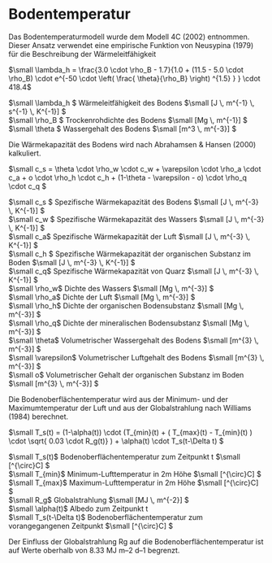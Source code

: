 # Bodentemperatur

Das Bodentemperaturmodell wurde dem Modell 4C (2002) entnommen. Dieser Ansatz verwendet eine empirische Funktion von Neusypina (1979) für die Beschreibung der Wärmeleitfähigkeit

$`\small \lambda_h = \frac{3.0 \cdot \rho_B - 1.7}{1.0 + (11.5 - 5.0 \cdot \rho_B) \cdot e^{-50 \cdot \left( \frac{ \theta}{\rho_B} \right) ^{1.5} } } \cdot 418.4`$

$`\small \lambda_h `$	Wärmeleitfähigkeit des Bodens	$`\small [J \, m^{-1} \, s^{-1} \, K^{-1}] `$<br>
$`\small \rho_B `$	Trockenrohdichte des Bodens	$`\small [Mg \, m^{-1}] `$<br>
$`\small \theta `$	Wassergehalt des Bodens	$`\small [m^3 \, m^{-3}] `$<br>

Die Wärmekapazität des Bodens wird nach Abrahamsen & Hansen (2000) kalkuliert.

$`\small c_s = \theta \cdot \rho_w \cdot c_w + \varepsilon \cdot \rho_a \cdot c_a + o \cdot \rho_h \cdot c_h + (1-\theta - \varepsilon - o) \cdot \rho_q \cdot c_q `$

$`\small c_s `$	Spezifische Wärmekapazität des Bodens	$`\small [J \, m^{-3} \, K^{-1}] `$<br>
$`\small c_w `$	Spezifische Wärmekapazität des Wassers	$`\small [J \, m^{-3} \, K^{-1}] `$<br>
$`\small c_a`$	Spezifische Wärmekapazität der Luft	$`\small [J \, m^{-3} \, K^{-1}] `$<br>
$`\small c_h `$	Spezifische Wärmekapazität der organischen Substanz im Boden	$`\small [J \, m^{-3} \, K^{-1}] `$<br>
$`\small c_q`$	Spezifische Wärmekapazität von Quarz	$`\small [J \, m^{-3} \, K^{-1}] `$<br>
$`\small \rho_w`$	Dichte des Wassers	$`\small [Mg \, m^{-3}] `$<br>
$`\small \rho_a`$	Dichte der Luft	$`\small [Mg \, m^{-3}] `$<br>
$`\small \rho_h`$	Dichte der organischen Bodensubstanz	$`\small [Mg \, m^{-3}] `$<br>
$`\small \rho_q`$	Dichte der mineralischen Bodensubstanz	$`\small [Mg \, m^{-3}] `$<br>
$`\small \theta`$	Volumetrischer Wassergehalt des Bodens	$`\small [m^{3} \, m^{-3}] `$<br>
$`\small \varepsilon`$	Volumetrischer Luftgehalt des Bodens	$`\small [m^{3} \, m^{-3}] `$<br>
$`\small o`$	Volumetrischer Gehalt der organischen Substanz im Boden	$`\small [m^{3} \, m^{-3}] `$<br>

Die Bodenoberflächentemperatur wird aus der Minimum- und der Maximumtemperatur der Luft und aus der Globalstrahlung nach Williams (1984) berechnet.

$`\small T_s(t) = (1-\alpha(t)) \cdot (T_{min}(t) + ( T_{max}(t) - T_{min}(t) ) \cdot \sqrt{ 0.03 \cdot R_g(t)}  ) + \alpha(t) \cdot T_s(t-\Delta t)  `$

$`\small T_s(t)`$	Bodenoberflächentemperatur zum Zeitpunkt t	$`\small [^{\circ}C] `$<br>
$`\small T_{min}`$	Minimum-Lufttemperatur in 2m Höhe	$`\small [^{\circ}C] `$<br>
$`\small T_{max}`$	Maximum-Lufttemperatur in 2m Höhe	$`\small [^{\circ}C] `$<br>
$`\small R_g`$	Globalstrahlung	$`\small [MJ \, m^{-2}] `$<br>
$`\small \alpha(t)`$	Albedo zum Zeitpunkt t	 <br>
$`\small T_s(t-\Delta t)`$	Bodenoberflächentemperatur zum vorangegangenen Zeitpunkt 	$`\small [^{\circ}C] `$<br>

Der Einfluss der Globalstrahlung Rg auf die Bodenoberflächentemperatur ist auf Werte oberhalb von 8.33 MJ m–2 d–1 begrenzt.
